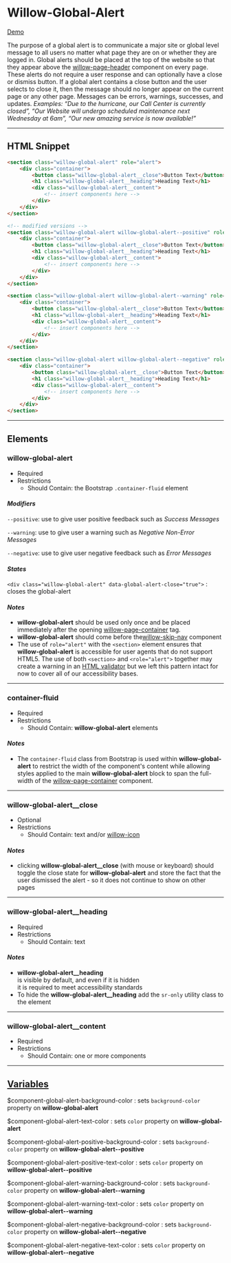 # **Willow-Global-Alert**

[Demo](https://unumux.github.io/willow-testing-site/components/global-alert.html)

The purpose of a global alert is to communicate a major site or global level message to all users no matter what page they are on or whether they are logged in. Global alerts should be placed at the top of the website so that they appear above the [willow-page-header](../page-header) component on every page. These alerts do not require a user response and can optionally have a close or dismiss button.  If a global alert contains a close button and the user selects to close it, then the message should no longer appear on the current page or any other page. Messages can be errors, warnings, successes, and updates. _Examples: “Due to the hurricane, our Call Center is currently closed”, “Our Website will undergo scheduled maintenance next Wednesday at 6am”, “Our new amazing service is now available!”_

---

## HTML Snippet

```html
<section class="willow-global-alert" role="alert">
    <div class="container">
        <button class="willow-global-alert__close">Button Text</button>
        <h1 class="willow-global-alert__heading">Heading Text</h1>
        <div class="willow-global-alert__content">
            <!-- insert components here -->
        </div>
    </div>
</section>

<!-- modified versions -->
<section class="willow-global-alert willow-global-alert--positive" role="alert">
    <div class="container">
        <button class="willow-global-alert__close">Button Text</button>
        <h1 class="willow-global-alert__heading">Heading Text</h1>
        <div class="willow-global-alert__content">
            <!-- insert components here -->
        </div>
    </div>
</section>

<section class="willow-global-alert willow-global-alert--warning" role="alert">
    <div class="container">
        <button class="willow-global-alert__close">Button Text</button>
        <h1 class="willow-global-alert__heading">Heading Text</h1>
        <div class="willow-global-alert__content">
            <!-- insert components here -->
        </div>
    </div>
</section>

<section class="willow-global-alert willow-global-alert--negative" role="alert">
    <div class="container">
        <button class="willow-global-alert__close">Button Text</button>
        <h1 class="willow-global-alert__heading">Heading Text</h1>
        <div class="willow-global-alert__content">
            <!-- insert components here -->
        </div>
    </div>
</section>
```

---

## Elements

### willow-global-alert

- Required
- Restrictions
  - Should Contain: the Bootstrap `.container-fluid` element

#### _Modifiers_

`--positive`: use to give user positive feedback such as _Success Messages_

`--warning`: use to give user a warning such as _Negative Non-Error Messages_

`--negative`: use to give user negative feedback such as _Error Messages_

#### _States_

`<div class="willow-global-alert" data-global-alert-close="true">` : closes the global-alert

#### _Notes_

- **willow-global-alert** should be used only once and be placed immediately after the opening [willow-page-container](../willow-page-container) tag.
- **willow-global-alert** should come before the[willow-skip-nav](../skip-nav) component
- The use of `role="alert"` with the `<section>` element ensures that **willow-global-alert** is accessible for user agents that do not support HTML5. The use of both `<section>` and `<role="alert">` together may create a warning in an [HTML validator](https://validator.w3.org/) but we left this pattern intact for now to cover all of our accessibility bases.

---

### container-fluid

- Required
- Restrictions
  - Should Contain: **willow-global-alert** elements

#### _Notes_

- The `container-fluid` class from Bootstrap is used within **willow-global-alert** to restrict the width of the component's content while allowing styles applied to the main **willow-global-alert** block to span the full-width of the [willow-page-container](../page-container) component.

---

### willow-global-alert__close

- Optional
- Restrictions
  - Should Contain: text and/or [willow-icon](../icons)

#### _Notes_

- clicking **willow-global-alert__close** (with mouse or keyboard) should toggle the close state for **willow-global-alert** and store the fact that the user dismissed the alert - so it does not continue to show on other pages

---

### willow-global-alert__heading

- Required
- Restrictions
  - Should Contain: text

#### _Notes_

- **willow-global-alert__heading** is visible by default, and even if it is hidden it is required to meet accessibility standards
- To hide the **willow-global-alert__heading** add the `sr-only` utility class to the element

---

### willow-global-alert__content

- Required
- Restrictions
  - Should Contain: one or more components

---

## [Variables](./styles/_default-variables.scss)

$component-global-alert-background-color : sets `background-color` property on **willow-global-alert**

$component-global-alert-text-color : sets `color` property on **willow-global-alert**

$component-global-alert-positive-background-color : sets `background-color` property on **willow-global-alert--positive**

$component-global-alert-positive-text-color : sets `color` property on **willow-global-alert--positive**

$component-global-alert-warning-background-color : sets `background-color` property on **willow-global-alert--warning**

$component-global-alert-warning-text-color : sets `color` property on **willow-global-alert--warning**

$component-global-alert-negative-background-color : sets `background-color` property on **willow-global-alert--negative**

$component-global-alert-negative-text-color : sets `color` property on **willow-global-alert--negative**
